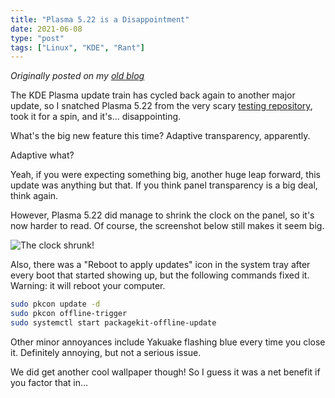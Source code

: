 ```yaml
---
title: "Plasma 5.22 is a Disappointment"
date: 2021-06-08
type: "post"
tags: ["Linux", "KDE", "Rant"]
---
```



*Originally posted on my [old blog](https://git.exozy.me/Ta180m/blog/src/branch/main/_posts/2021-06-08-plasma-5.22-disappointment.md)*


The KDE Plasma update train has cycled back again to another major update, so I snatched Plasma 5.22 from the very scary [testing repository](https://wiki.archlinux.org/index.php/Official_repositories#Testing_repositories), took it for a spin, and it's... disappointing.

What's the big new feature this time? Adaptive transparency, apparently.

Adaptive what?

Yeah, if you were expecting something big, another huge leap forward, this update was anything but that. If you think panel transparency is a big deal, think again.

However, Plasma 5.22 did manage to shrink the clock on the panel, so it's now harder to read. Of course, the screenshot below still makes it seem big.

![The clock shrunk!](/images/clock.png)

Also, there was a "Reboot to apply updates" icon in the system tray after every boot that started showing up, but the following commands fixed it. Warning: it will reboot your computer.

```sh
sudo pkcon update -d
sudo pkcon offline-trigger
sudo systemctl start packagekit-offline-update
```

Other minor annoyances include Yakuake flashing blue every time you close it. Definitely annoying, but not a serious issue.

We did get another cool wallpaper though! So I guess it was a net benefit if you factor that in...

